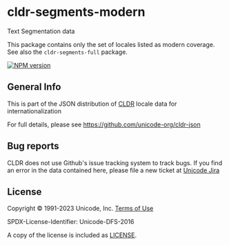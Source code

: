 # cldr-segments-modern

Text Segmentation data

This package contains only the set of locales listed as modern coverage. See also the `cldr-segments-full` package.


[![NPM version](https://img.shields.io/npm/v/cldr-segments-modern.svg?style=flat)](https://www.npmjs.org/package/cldr-segments-modern)

## General Info

This is part of the JSON distribution of [CLDR](https://cldr.unicode.org/)
locale data for internationalization

For full details, please see <https://github.com/unicode-org/cldr-json>

## Bug reports

CLDR does not use Github's issue tracking system to track bugs.  If you find an error in
the data contained here, please file a new ticket at [Unicode Jira](https://unicode-org.atlassian.net/projects/CLDR/issues)

## License

Copyright © 1991-2023 Unicode, Inc.
[Terms of Use](http://www.unicode.org/copyright.html)

SPDX-License-Identifier: Unicode-DFS-2016

A copy of the license is included as [LICENSE](./LICENSE).
